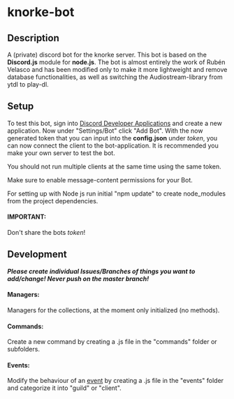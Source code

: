 # knorke-bot

## Description
A (private) discord bot for the knorke server. This bot is based on the **Discord.js** module for **node.js**.
The bot is almost entirely the work of Rubén Velasco and has been modified only to make it more lightweight and remove database functionalities, as well as switching the Audiostream-library from ytdl to play-dl.

## Setup
To test this bot, sign into [Discord Developer Applications](https://discord.com/developers/applications) and create a new application. Now under "Settings/Bot" click "Add Bot".
With the now generated token that you can input into the **config.json** under *token*, you can now connect the client to the bot-application. It is recommended you make your own server to test the bot.

You should not run multiple clients at the same time using the same token.

Make sure to enable message-content permissions for your Bot.

For setting up with Node js run initial "npm update" to create node_modules from the project dependencies.

#### IMPORTANT:
Don't share the bots *token*!

## Development
***Please create individual Issues/Branches of things you want to add/change! Never push on the master branch!***

#### Managers:
Managers for the collections, at the moment only initialized (no methods).

#### Commands:
Create a new command by creating a .js file in the "commands" folder or subfolders. 

#### Events: 
Modify the behaviour of an [event](https://gist.github.com/koad/316b265a91d933fd1b62dddfcc3ff584) by creating a .js file in the "events" folder and categorize it into "guild" or "client".
